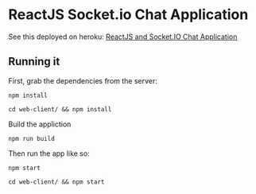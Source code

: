 # ReactJS Socket.io Chat Application

See this deployed on heroku: [ReactJS and Socket.IO Chat Application](http://msaied-chat-example.herokuapp.com/)

## Running it

First, grab the dependencies from the server:

    npm install
    
    cd web-client/ && npm install

Build the appliction
	
	npm run build

Then run the app like so:

    npm start
    
    cd web-client/ && npm start

